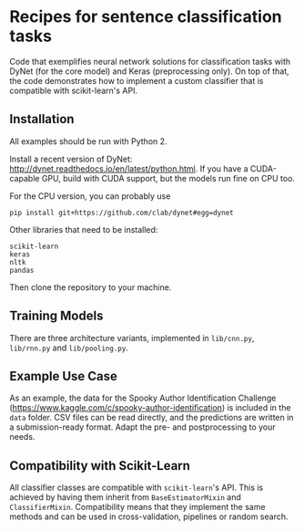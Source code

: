 # Recipes for sentence classification tasks

Code that exemplifies neural network solutions for classification tasks with DyNet (for the core model) and Keras (preprocessing only). On top of that, the code demonstrates how to implement a custom classifier that is compatible with scikit-learn's API.

## Installation

All examples should be run with Python 2.

Install a recent version of DyNet: http://dynet.readthedocs.io/en/latest/python.html. If you have a CUDA-capable GPU, build with CUDA support, but the models run fine on CPU too.

For the CPU version, you can probably use

    pip install git+https://github.com/clab/dynet#egg=dynet

Other libraries that need to be installed:

    scikit-learn
    keras
    nltk
    pandas

Then clone the repository to your machine.

## Training Models

There are three architecture variants, implemented in `lib/cnn.py`, `lib/rnn.py` and `lib/pooling.py`.

## Example Use Case

As an example, the data for the Spooky Author Identification Challenge (https://www.kaggle.com/c/spooky-author-identification) is included in the `data` folder. CSV files can be read directly, and the predictions are written in a submission-ready format. Adapt the pre- and postprocessing to your needs.

## Compatibility with Scikit-Learn

All classifier classes are compatible with `scikit-learn`'s API. This is achieved by having them inherit from `BaseEstimatorMixin` and `ClassifierMixin`. Compatibility means that they implement the same methods and can be used in cross-validation, pipelines or random search.
